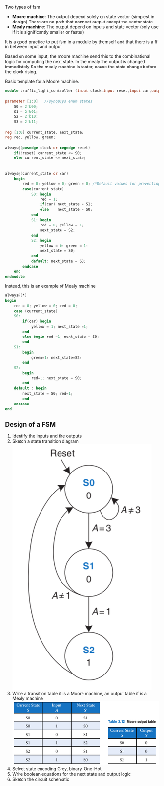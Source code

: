 Two types of fsm
- **Moore machine**: The output depend solely on state vector (simplest in design)
	There are no path that connect output except the vector state
- **Mealy machine**: The output depend on inputs and state vector (only use if it is significantly smaller or faster)

It is a good practice to put fsm in a module by themself and that there is a ff in between input and output

Based on some input, the moore machine send this to the combinational logic for computing the next state. In the mealy the output is changed immediately
So the mealy machine is faster, cause the state change before the clock rising.

Basic template for a Moore machine.
```verilog
module traffic_light_controller (input clock,input reset,input car,output red,output yellow,output green);

parameter [1:0]   //synopsys enum states
	S0 = 2'b00;
	S1 = 2'b01;
	S2 = 2'b10:
	S3 = 2'b11;

reg [1:0] current_state, next_state;
reg red, yellow, green;

always@(posedge clock or negedge reset)
	if(!reset) current_state <= S0;
	else current_state <= next_state;


always@(current_state or car)
	begin
		red = 0; yellow = 0; green = 0; /*Default values for preventing latches*/
		case(current_state)
			S0: begin 
				red = 1;
				if(car) next_state = S1;
				else	next_state = S0;
			end
			S1: begin
				red = 0; yellow = 1;
				next_state = S2;
			end
			S2: begin
				yellow = 0; green = 1;
				next_state = S0;
			end
			default: next_state = S0;
		endcase
	end
endmodule
```

Instead, this is an example of Mealy machine

```verilog
always@(*) 
begin
	red = 0; yellow = 0; red = 0;
	case (current_state)
	S0:
		if(car) begin
			yellow = 1; next_state =1; 
		end
		else begin red =1; next_state = S0; 
		end
	S1:
		begin
			green=1; next_state=S2;
		end
	S2:
		begin
			red=1; next_state = S0; 
		end
	default : begin
		next_state = S0; red=1; 
		end
	endcase
end
```

## Design of a FSM

1. Identify the inputs and the outputs
2. Sketch a state transition diagram
![](../media/Pasted%20image%2020231117212201.png)
3. Write a transition table if is a Moore machine, an output table if is a Mealy machine
![](../media/Pasted%20image%2020231117212327.png)
4. Select state encoding
	Grey, binary, One-Hot
5. Write boolean equations for the next state and output logic
6. Sketch the circuit schematic